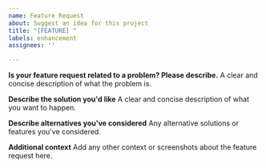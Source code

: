 ```yaml
---
name: Feature Request
about: Suggest an idea for this project
title: "[FEATURE] "
labels: enhancement
assignees: ''

---
```


**Is your feature request related to a problem? Please describe.**
A clear and concise description of what the problem is.

**Describe the solution you'd like**
A clear and concise description of what you want to happen.

**Describe alternatives you've considered**
Any alternative solutions or features you've considered.

**Additional context**
Add any other context or screenshots about the feature request here.
